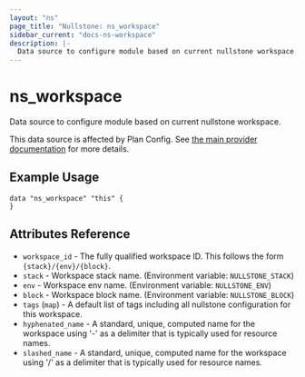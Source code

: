 ```yaml
---
layout: "ns"
page_title: "Nullstone: ns_workspace"
sidebar_current: "docs-ns-workspace"
description: |-
  Data source to configure module based on current nullstone workspace.
---
```


# ns_workspace

Data source to configure module based on current nullstone workspace.

This data source is affected by Plan Config. See [the main provider documentation](../index.html) for more details.

## Example Usage

```hcl
data "ns_workspace" "this" {
}
```

## Attributes Reference

* `workspace_id` - The fully qualified workspace ID. This follows the form `{stack}/{env}/{block}`.
* `stack` - Workspace stack name. (Environment variable: `NULLSTONE_STACK`)
* `env` - Workspace env name. (Environment variable: `NULLSTONE_ENV`)
* `block` - Workspace block name. (Environment variable: `NULLSTONE_BLOCK`)
* `tags` (`map`) - A default list of tags including all nullstone configuration for this workspace.
* `hyphenated_name` - A standard, unique, computed name for the workspace using '-' as a delimiter that is typically used for resource names.
* `slashed_name` - A standard, unique, computed name for the workspace using '/' as a delimiter that is typically used for resource names.